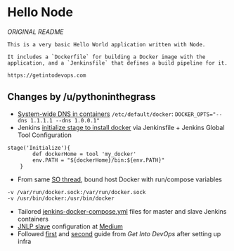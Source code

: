 # Hello Node

*ORIGINAL README*
```
This is a very basic Hello World application written with Node.

It includes a `Dockerfile` for building a Docker image with the application, and a `Jenkinsfile` that defines a build pipeline for it.

https://getintodevops.com
```

## Changes by /u/pythoninthegrass
* [System-wide DNS in containers](https://meta.discourse.org/t/failed-to-bootstrap-ping-is-working-to-github/23869/6) `/etc/default/docker`: `DOCKER_OPTS="--dns 1.1.1.1 --dns 1.0.0.1"`
* Jenkins [initialize stage to install docker](https://stackoverflow.com/questions/44850565/docker-not-found-when-building-docker-image-using-docker-jenkins-container-pipel) via Jenkinsfile + Jenkins Global Tool Configuration
```
stage('Initialize'){
        def dockerHome = tool 'my_docker'
        env.PATH = "${dockerHome}/bin:${env.PATH}"
    }
```
* From same [SO thread](https://stackoverflow.com/questions/44850565/docker-not-found-when-building-docker-image-using-docker-jenkins-container-pipel), bound host Docker with run/compose variables
```
-v /var/run/docker.sock:/var/run/docker.sock
-v /usr/bin/docker:/usr/bin/docker
```
* Tailored [jenkins-docker-compose.yml](https://gist.github.com/pythoninthegrass/abb755a54ba908374e1c8bfd79d0c499) files for master and slave Jenkins containers
* [JNLP slave](https://github.com/jenkinsci/docker-jnlp-slave) configuration at [Medium](https://medium.com/@prashant.vats/jenkins-master-and-slave-with-docker-b993dd031cbd)
* Followed [first](https://getintodevops.com/blog/the-simple-way-to-run-docker-in-docker-for-ci) and [second](https://getintodevops.com/blog/building-your-first-docker-image-with-jenkins-2-guide-for-developers) guide from _Get Into DevOps_ after setting up infra
